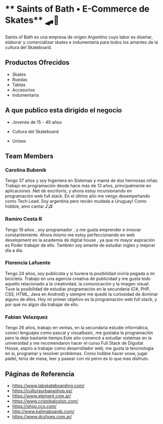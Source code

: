 # ** Saints of Bath • E-Commerce de Skates** 🛹🏁

Saints of Bath es una empresa de origen Argentino cuyo labor es diseñar, elaborar y comercializar skates e indumentaria para todos los amantes de la cultura del Skateboard.

## Productos Ofrecidos 

* Skates 
* Ruedas 
* Tablas
* Accesorios
* Indumentaria

## A que publico esta dirigido el negocio

* Jovenes de 15 - 40 años

* Cultura del Skateboard

* Unisex

## Team Members

### Carolina Bubenik

Tengo 37 años y soy Ingeniera en Sistemas y mamá de dos hermosas niñas. Trabajo en programación desde hace más de 13 años, principalmente en aplicaciones .Net de escritorio, y ahora estoy incursionando en programación web full stack. En el último año me vengo desempeñando como Tech Lead. Soy argentina pero recién mudada a Uruguay! Como hobbie, amo cantar ♪♫

### Ramiro Costa R

Tengo 19 años , soy programador , y me gusta emprender e innovar constantemente. Ahora mismo me estoy perfeccionando en web development en la academia de digital house , ya que mi mayor aspiración es Poder trabajar de ello. También soy amante de estudiar ingles y mejorar día a día.

### Florencia Lafuente

Tengo 24 años, soy publicista y si tuviera la posibilidad viviría pegada a mi bicicleta. Trabajo en una agencia creativa de publicidad y me gusta todo aquello relacionado a la creatividad, la comunicación y la imagen visual. Tuve la posibilidad de estudiar programación en la secundaria (C#, PHP, CSS, HTML, Java en Android) y siempre me quedó la curiosidad de dominar alguno de ellos. Hoy mi primer objetivo es la programación web full stack, y por qué no algún día trabajar de ello. 

### Fabian Velazquez 

Tengo 26 años, trabajo en ventas, en la secundaria estudie informática, conocí lenguajes como pascal y visualbasic, me gustaba la programación pero la deje bastante tiempo.Este año comencé a estudiar sistemas en la universidad y me recomendaron hacer el curso Full Stack de Diguital House, aspiro a trabajar como desarrollador web, me gusta la tencnologia en si, programar y resolver problemas. Como hobbie hacer snow, jugar pádel, tenis de mesa, leer y pasear con mi perro es lo que mas disfruto.

## Páginas de Referencia

* https://www.labskateboarding.com/
* https://culturaurbanashop.es/
* https://www.element.com.ar/
* https://www.cristobalcolon.com/
* https://shop.ccs.com/
* http://www.kalimaboards.com/
* https://www.dcshoes.com.ar/
